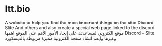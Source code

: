 # Itt.bio
A website to help you find the most important things on the site: Discord – Slite And others and also create a special web page linked to the discord موقع الكتروني لمساعدتك على إيجاد الأمور الأهم على الموقع اهمها Discord – Slite وغيرها وايضا انشاء صفحة الكترونية مميزة مربوطة بالديسكورد

